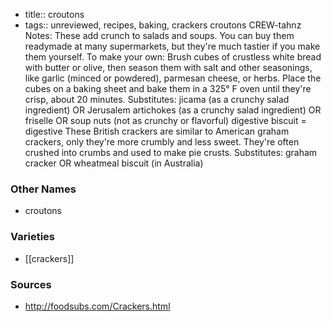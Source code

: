 - title:: croutons
- tags:: unreviewed, recipes, baking, crackers
croutons CREW-tahnz Notes: These add crunch to salads and soups. You can buy them readymade at many supermarkets, but they're much tastier if you make them yourself. To make your own: Brush cubes of crustless white bread with butter or olive, then season them with salt and other seasonings, like garlic (minced or powdered), parmesan cheese, or herbs. Place the cubes on a baking sheet and bake them in a 325° F oven until they're crisp, about 20 minutes. Substitutes: jicama (as a crunchy salad ingredient) OR Jerusalem artichokes (as a crunchy salad ingredient) OR friselle OR soup nuts (not as crunchy or flavorful) digestive biscuit = digestive These British crackers are similar to American graham crackers, only they're more crumbly and less sweet. They're often crushed into crumbs and used to make pie crusts. Substitutes: graham cracker OR wheatmeal biscuit (in Australia)

### Other Names

* croutons

### Varieties

* [[crackers]]

### Sources
* http://foodsubs.com/Crackers.html
